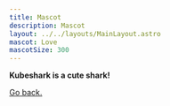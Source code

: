 ```yaml
---
title: Mascot
description: Mascot
layout: ../../layouts/MainLayout.astro
mascot: Love
mascotSize: 300
---
```


**Kubeshark is a cute shark!**

[Go back.](#)
